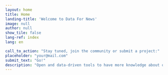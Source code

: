 ```yaml
---
layout: home
title: Home
landing-title: 'Welcome to Data For News'
image: null
author: null
show_tile: false
lang-ref: index
lang: en

call_to_action: "Stay tuned, join the community or submit a project:"
placeholder: "your@mail.com"
submit_text: "Go!"
description: "Open and data-driven tools to have more knowledge about our news and explore the media"
---
```

